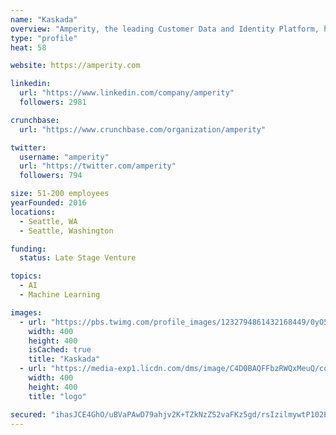 ```yaml
---
name: "Kaskada"
overview: "Amperity, the leading Customer Data and Identity Platform, helps the world’s most loved brands take control of their customer data. Leveraging machine learning and cloud-scale, Amperity is revolutionizing customer identity resolution and data management, and provides the core customer data foundation for Alaska Airlines, Starbucks, Gap Inc, Moët Hennessy USA, Wynn Las Vegas, Nordstrom, Kendra Scott, Lucky Brand, Sounders, Stanley, and many more."
type: "profile"
heat: 58

website: https://amperity.com

linkedin:
  url: "https://www.linkedin.com/company/amperity"
  followers: 2981

crunchbase:
  url: "https://www.crunchbase.com/organization/amperity"

twitter:
  username: "amperity"
  url: "https://twitter.com/amperity"
  followers: 794

size: 51-200 employees
yearFounded: 2016
locations:
  - Seattle, WA
  - Seattle, Washington

funding:
  status: Late Stage Venture

topics:
  - AI
  - Machine Learning

images:
  - url: "https://pbs.twimg.com/profile_images/1232794861432168449/0yO5mYI1_400x400.jpg"
    width: 400
    height: 400
    isCached: true
    title: "Kaskada"
  - url: "https://media-exp1.licdn.com/dms/image/C4D0BAQFFbzRWQxMeuQ/company-logo_200_200/0?e=1594857600&v=beta&t=jFeI3EKCzQObwBPn-0g1UHE0snS-325yHw4GEFUELcs"
    width: 400
    height: 400
    title: "logo"

secured: "ihasJCE4GhO/uBVaPAwD79ahjv2K+TZkNzZS2vaFKz5gd/rsIzilmywtP102ESpCJWVXLlhZuu6SW/KHHRV+i3H1JKGcEiF4sGHULGFVMqGSECRRYEqEIqvdWcrZb/KGtjO9341LwMEG+cRlcje3/5NHs9M7Gf+ydw3eElpC8APE0wBj1v/VyBEFF0D6IgeUGFGjt6ZQ75xBpAnl20k1wX2MLMbh2KQc3d88iqVCB5w5hxe1/bx8cP7UXsIJKHBr3qlmhPctIEAzKBhk3pIdFgdqSUwGZKUWsD3dJ/ZVOZugQ0HyuvOjrBQib7ybXG1UuBJnjNeRTC+dVMAW9/4yjhQFY+G2T7YewJD5M3bpgGrqq44cXCAoIDvN4399cgLbRl+cQm8/PP7shxA7yRydlw==;E8S6bI/z8f+SJPk8ejWptA=="
---
```


